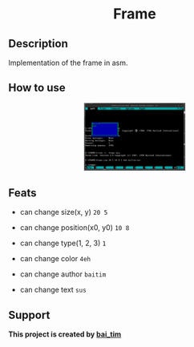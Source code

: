 <h1 align="center">Frame</h1>

## Description

 Implementation of the frame in asm.

## How to use

<p align="center"><img src="https://github.com/baitim/Frame/blob/main/images/Example.png" width="40%"></p>

## Feats

* can change size(x, y) <code>20 5</code>

* can change position(x0, y0) <code>10 8</code>

* can change type(1, 2, 3) <code>1</code>

* can change color <code>4eh</code>

* can change author <code>baitim</code>

* can change text <code>sus</code>

## Support
**This project is created by [bai_tim](https://github.com/bai_tim)**
